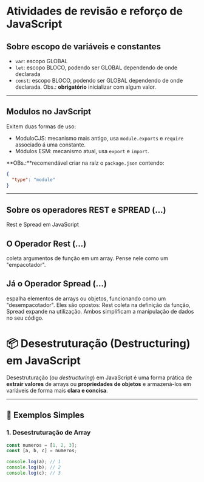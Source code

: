 # Atividades de revisão e reforço de JavaScript

## Sobre escopo de variáveis e constantes

- `var`: escopo GLOBAL
- `let`: escopo BLOCO, podendo ser GLOBAL dependendo de onde declarada
- `const`: escopo BLOCO, podendo ser GLOBAL dependendo de onde declarada. Obs.: **obrigatório** inicializar com algum valor.

---

## Modulos no JavScript

Exitem duas formas de uso:

- ModuloCJS: mecanismo mais antigo, usa `module.exports` e `require` associado á uma constante.
- Módulos ESM: mecanismo atual, usa `export` e `import`.

**OBs.:**recomendável criar na raíz o `package.json` contendo:

```json
{
  "type": "module"
}
```

---

## Sobre os operadores REST e SPREAD (...)

Rest e Spread em JavaScript

## O Operador Rest (...)

coleta argumentos de função em um array. Pense nele como um "empacotador".

## Já o Operador Spread (...)

espalha elementos de arrays ou objetos, funcionando como um "desempacotador".
Eles são opostos: Rest coleta na definição da função,
Spread expande na utilização. Ambos simplificam a manipulação de dados no seu código.

# 📦 Desestruturação (Destructuring) em JavaScript

Desestruturação (ou _destructuring_) em JavaScript é uma forma prática de **extrair valores** de arrays ou **propriedades de objetos** e armazená-los em variáveis de forma mais **clara e concisa**.

---

## 🧪 Exemplos Simples

### 1. Desestruturação de Array

```javascript
const numeros = [1, 2, 3];
const [a, b, c] = numeros;

console.log(a); // 1
console.log(b); // 2
console.log(c); // 3
```
